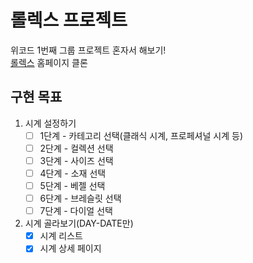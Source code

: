 # 롤렉스 프로젝트

위코드 1번째 그룹 프로젝트 혼자서 해보기! <br>
[롤렉스](https://www.rolex.com/ko) 홈페이지 클론

## 구현 목표
1. 시계 설정하기
	- [ ] 1단계 - 카테고리 선택(클래식 시계, 프로페셔널 시계 등)
	- [ ] 2단계 - 컬렉션 선택
	- [ ] 3단계 - 사이즈 선택
	- [ ] 4단계 - 소재 선택
	- [ ] 5단계 - 베젤 선택
	- [ ] 6단계 - 브레슬릿 선택
	- [ ] 7단계 - 다이얼 선택
2. 시계 골라보기(DAY-DATE만)
	- [x] 시계 리스트
	- [x] 시계 상세 페이지
